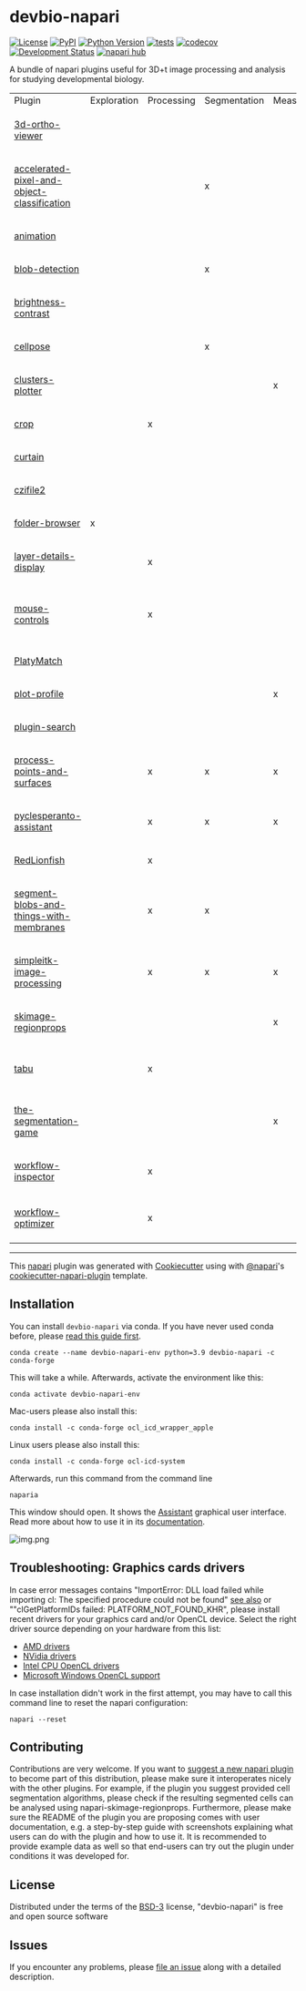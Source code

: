 # devbio-napari

[![License](https://img.shields.io/pypi/l/devbio-napari.svg?color=green)](https://github.com/haesleinhuepf/devbio-napari/raw/master/LICENSE)
[![PyPI](https://img.shields.io/pypi/v/devbio-napari.svg?color=green)](https://pypi.org/project/devbio-napari)
[![Python Version](https://img.shields.io/pypi/pyversions/devbio-napari.svg?color=green)](https://python.org)
[![tests](https://github.com/haesleinhuepf/devbio-napari/workflows/tests/badge.svg)](https://github.com/haesleinhuepf/napari-plot-profile/actions)
[![codecov](https://codecov.io/gh/haesleinhuepf/devbio-napari/branch/master/graph/badge.svg)](https://codecov.io/gh/haesleinhuepf/devbio-napari)
[![Development Status](https://img.shields.io/pypi/status/devbio-napari.svg)](https://en.wikipedia.org/wiki/Software_release_life_cycle#Alpha)
[![napari hub](https://img.shields.io/endpoint?url=https://api.napari-hub.org/shields/devbio-napari)](https://napari-hub.org/plugins/devbio-napari)


A bundle of napari plugins useful for 3D+t image processing and analysis for studying developmental biology.

<table>

<tr><td>Plugin</td>
<td>Exploration</td>
<td>Processing</td>
<td>Segmentation</td>
<td>Measurements</td>
<td>Classification</td>
<td>Visualization</td>
<td>Other</td></tr>

<tr><td>  

[3d-ortho-viewer](https://www.napari-hub.org/plugins/napari-3d-ortho-viewer)

</td>
<td> </td>
<td> </td>
<td> </td>
<td> </td>
<td> </td>
<td>x</td>
<td></td></tr>

<tr><td>  

[accelerated-pixel-and-object-classification](https://www.napari-hub.org/plugins/napari-accelerated-pixel-and-object-classification)

</td>
<td> </td>
<td> </td>
<td>x</td>
<td> </td>
<td>x</td>
<td> </td>
<td> </td></tr>


<tr><td>  

[animation](https://www.napari-hub.org/plugins/napari-animation)

</td>
<td> </td>
<td> </td>
<td> </td>
<td> </td>
<td> </td>
<td>x</td>
<td></td></tr>

<tr><td>  

[blob-detection](https://www.napari-hub.org/plugins/napari-blob-detection)

</td>
<td> </td>
<td> </td>
<td>x</td>
<td> </td>
<td> </td>
<td> </td>
<td></td></tr>



<tr><td>  

[brightness-contrast](https://www.napari-hub.org/plugins/napari-brightness-contrast)

</td>
<td> </td>
<td> </td>
<td> </td>
<td> </td>
<td> </td>
<td>x</td>
<td> </td></tr>



<tr><td>  

[cellpose](https://www.napari-hub.org/plugins/cellpose-napari)

</td>
<td> </td>
<td> </td>
<td>x</td>
<td> </td>
<td> </td>
<td> </td>
<td> </td></tr>


<tr><td>  

[clusters-plotter](https://www.napari-hub.org/plugins/napari-clusters-plotter)

</td>
<td> </td>
<td> </td>
<td> </td>
<td>x</td>
<td>x</td>
<td> </td>
<td> </td></tr>


<tr><td>  

[crop](https://www.napari-hub.org/plugins/napari-crop)

</td>
<td> </td>
<td>x</td>
<td> </td>
<td> </td>
<td> </td>
<td> </td>
<td> </td></tr>


<tr><td>  

[curtain](https://www.napari-hub.org/plugins/napari-curtain)

</td>
<td> </td>
<td> </td>
<td> </td>
<td> </td>
<td> </td>
<td>x</td>
<td></td></tr>


<tr><td>  

[czifile2](https://www.napari-hub.org/plugins/napari-czifile2)

</td>
<td> </td>
<td> </td>
<td> </td>
<td> </td>
<td> </td>
<td> </td>
<td>Read CZI files</td></tr>



<tr><td>  

[folder-browser](https://www.napari-hub.org/plugins/napari-folder-browser)

</td>
<td>x</td>
<td> </td>
<td> </td>
<td> </td>
<td> </td>
<td> </td>
<td> </td></tr>


<tr><td>  

[layer-details-display](https://www.napari-hub.org/plugins/napari-layer-details-display)

</td>
<td> </td>
<td>x</td>
<td> </td>
<td> </td>
<td> </td>
<td> </td>
<td>List layer details</td></tr>

<tr><td>

[mouse-controls](https://www.napari-hub.org/plugins/napari-mouse-controls)

</td>
<td> </td>
<td>x</td>
<td> </td>
<td> </td>
<td> </td>
<td> </td>
<td>Pan through stacks, zoom by dragging</td></tr>


<tr><td>  

[PlatyMatch](https://www.napari-hub.org/plugins/PlatyMatch)

</td>
<td> </td>
<td> </td>
<td> </td>
<td> </td>
<td> </td>
<td> </td>
<td>Registration</td></tr>

<tr><td>  

[plot-profile](https://www.napari-hub.org/plugins/napari-plot-profile)

</td>
<td> </td>
<td> </td>
<td> </td>
<td>x</td>
<td> </td>
<td> </td>
<td> </td></tr>

<tr><td>  

[plugin-search](https://www.napari-hub.org/plugins/napari-plugin-search)

</td>
<td> </td>
<td> </td>
<td> </td>
<td> </td>
<td> </td>
<td> </td>
<td>Search plugins</td></tr>


<tr><td>

[process-points-and-surfaces](https://www.napari-hub.org/plugins/napari-process-points-and-surfaces)

</td>
<td> </td>
<td>x</td>
<td>x</td>
<td>x</td>
<td> </td>
<td>x</td>
<td> </td></tr>

<tr><td>  

[pyclesperanto-assistant](https://www.napari-hub.org/plugins/napari-pyclesperanto-assistant)

</td>
<td> </td>
<td>x</td>
<td>x</td>
<td>x</td>
<td> </td>
<td> </td>
<td> </td></tr>



<tr><td>  

[RedLionfish](https://www.napari-hub.org/plugins/RedLionfish)

</td>
<td> </td>
<td>x</td>
<td> </td>
<td> </td>
<td> </td>
<td> </td>
<td> </td></tr>

<tr><td>  

[segment-blobs-and-things-with-membranes](https://www.napari-hub.org/plugins/napari-segment-blobs-and-things-with-membranes)

</td>
<td> </td>
<td>x</td>
<td>x</td>
<td> </td>
<td> </td>
<td> </td>
<td> </td></tr>


<tr><td>  

[simpleitk-image-processing](https://www.napari-hub.org/plugins/napari-simpleitk-image-processing)

</td>
<td> </td>
<td>x</td>
<td>x</td>
<td>x</td>
<td> </td>
<td> </td>
<td> </td></tr>

<tr><td>  

[skimage-regionprops](https://www.napari-hub.org/plugins/napari-skimage-regionprops)

</td>
<td> </td>
<td> </td>
<td> </td>
<td>x</td>
<td> </td>
<td> </td>
<td> </td></tr>


<tr><td>  

[tabu](https://www.napari-hub.org/plugins/napari-tabu)

</td>
<td> </td>
<td>x</td>
<td> </td>
<td> </td>
<td> </td>
<td> </td>
<td>Handle multiple napari windows</td></tr>

<tr><td>

[the-segmentation-game](https://www.napari-hub.org/plugins/the-segmentation-game)

</td>
<td> </td>
<td> </td>
<td> </td>
<td>x</td>
<td> </td>
<td> </td>
<td> </td></tr>

<tr><td>  

[workflow-inspector](https://www.napari-hub.org/plugins/napari-workflow-inspector)

</td>
<td> </td>
<td>x</td>
<td> </td>
<td> </td>
<td> </td>
<td> </td>
<td>Visualize workflows</td></tr>

<tr><td>  

[workflow-optimizer](https://www.napari-hub.org/plugins/napari-workflow-optimizer)

</td>
<td> </td>
<td>x</td>
<td> </td>
<td> </td>
<td> </td>
<td> </td>
<td>Optimize image processing parameters</td></tr>



</table>

----------------------------------

This [napari] plugin was generated with [Cookiecutter] using with [@napari]'s [cookiecutter-napari-plugin] template.

## Installation

You can install `devbio-napari` via conda. If you have never used conda before, please [read this guide first](https://biapol.github.io/blog/johannes_mueller/anaconda_getting_started/).

    conda create --name devbio-napari-env python=3.9 devbio-napari -c conda-forge
    
This will take a while. Afterwards, activate the environment like this:
    
    conda activate devbio-napari-env

Mac-users please also install this:

    conda install -c conda-forge ocl_icd_wrapper_apple
    
Linux users please also install this:
    
    conda install -c conda-forge ocl-icd-system

Afterwards, run this command from the command line

```
naparia
```

This window should open. It shows the [Assistant](https://www.napari-hub.org/plugins/napari-assistant) graphical user interface. 
Read more about how to use it in its [documentation](https://www.napari-hub.org/plugins/napari-assistant).

![img.png](https://github.com/haesleinhuepf/devbio-napari/raw/master/docs/screenshot.png)

## Troubleshooting: Graphics cards drivers

In case error messages contains "ImportError: DLL load failed while importing cl: The specified procedure could not be found" [see also](https://github.com/clEsperanto/pyclesperanto_prototype/issues/55) or ""clGetPlatformIDs failed: PLATFORM_NOT_FOUND_KHR", please install recent drivers for your graphics card and/or OpenCL device. Select the right driver source depending on your hardware from this list:

* [AMD drivers](https://www.amd.com/en/support)
* [NVidia drivers](https://www.nvidia.com/download/index.aspx)
* [Intel CPU OpenCL drivers](https://www.intel.com/content/www/us/en/developer/articles/tool/opencl-drivers.html#latest_CPU_runtime)
* [Microsoft Windows OpenCL support](https://www.microsoft.com/en-us/p/opencl-and-opengl-compatibility-pack/9nqpsl29bfff)

In case installation didn't work in the first attempt, you may have to call this command line to reset the napari configuration:

```
napari --reset
```

## Contributing

Contributions are very welcome. 
If you want to [suggest a new napari plugin](https://github.com/haesleinhuepf/devbio-napari/pulls) to become part of this distribution, please make sure it interoperates nicely with the other plugins. 
For example, if the plugin you suggest provided cell segmentation algorithms, please check if the resulting segmented cells can be analysed using napari-skimage-regionprops.
Furthermore, please make sure the README of the plugin you are proposing comes with user documentation, e.g. a step-by-step guide with screenshots explaining what users can do with the plugin and how to use it. 
It is recommended to provide example data as well so that end-users can try out the plugin under conditions it was developed for.

## License

Distributed under the terms of the [BSD-3] license,
"devbio-napari" is free and open source software

## Issues

If you encounter any problems, please [file an issue] along with a detailed description.

[napari]: https://github.com/napari/napari
[Cookiecutter]: https://github.com/audreyr/cookiecutter
[@napari]: https://github.com/napari
[MIT]: http://opensource.org/licenses/MIT
[BSD-3]: http://opensource.org/licenses/BSD-3-Clause
[GNU GPL v3.0]: http://www.gnu.org/licenses/gpl-3.0.txt
[GNU LGPL v3.0]: http://www.gnu.org/licenses/lgpl-3.0.txt
[Apache Software License 2.0]: http://www.apache.org/licenses/LICENSE-2.0
[Mozilla Public License 2.0]: https://www.mozilla.org/media/MPL/2.0/index.txt
[cookiecutter-napari-plugin]: https://github.com/napari/cookiecutter-napari-plugin
[file an issue]: https://github.com/haesleinhuepf/devbio/issues
[napari]: https://github.com/napari/napari
[tox]: https://tox.readthedocs.io/en/latest/
[pip]: https://pypi.org/project/pip/
[PyPI]: https://pypi.org/
